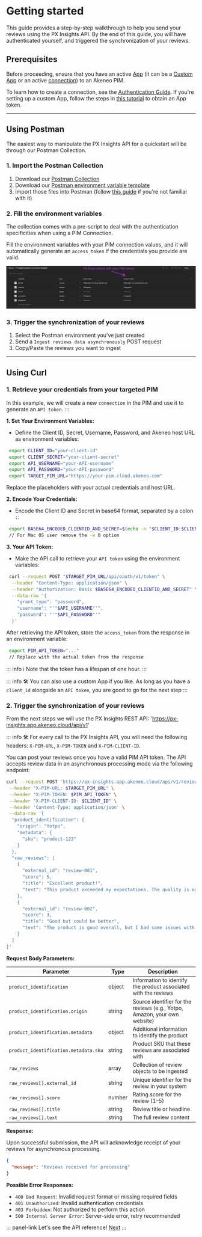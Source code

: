 # Getting started

This guide provides a step-by-step walkthrough to help you send your reviews using the PX Insights API. By the end of this guide, you will have authenticated yourself, and triggered the synchronization of your reviews.

## Prerequisites

Before proceeding, ensure that you have an active <a href="https://api.akeneo.com/apps/overview.html#whats-an-akeneo-app" target="_blank">App</a> (it can be a <a href="https://api.akeneo.com/apps/create-custom-app.html" target="_blank">Custom App</a> or an active <a href="https://api.akeneo.com/getting-started/connect-the-pim-4x/step-1.html#you-said-connection" target="_blank">connection</a>) to an Akeneo PIM.

To learn how to create a connection, see the <a href="https://api.akeneo.com/documentation/authentication.html#client-idsecret-generation" target="_blank">Authentication Guide</a>. If you're setting up a custom App, follow the steps in <a href="https://api.akeneo.com/tutorials/how-to-get-your-app-token.html" target="_blank">this tutorial</a> to obtain an App token.

---

## Using Postman

The easiest way to manipulate the PX Insights API for a quickstart will be through our Postman Collection.

### 1. Import the Postman Collection

1. Download our <a href="https://storage.googleapis.com/akecld-prd-cipr-prd-api-assets/generated_postman_collection.json" target="_blank">Postman Collection</a>
2. Download our <a href="https://storage.googleapis.com/akecld-prd-cipr-prd-api-assets/postman_environment_template.json" target="_blank">Postman environment variable template</a>
3. Import those files into Postman (follow <a href="https://learning.postman.com/docs/getting-started/importing-and-exporting/importing-data/" target="_blank">this guide</a> if you're not familiar with it)

### 2. Fill the environment variables

The collection comes with a pre-script to deal with the authentication specificities when using a PIM Connection.

Fill the environment variables with your PIM connection values, and it will automatically generate an `access_token` if the credentials you provide are valid.

![postman-collection.png](../img/px-insights/postman-collection.png)

### 3. Trigger the synchronization of your reviews

1. Select the Postman environment you've just created
2. Send a `Ingest reviews data asynchronously` POST request
3. Copy/Paste the reviews you want to ingest

---

## Using Curl

### 1. Retrieve your credentials from your targeted PIM

In this example, we will create a new `connection` in the PIM and use it to generate an `API token`.
:::

**1. Set Your Environment Variables:**
   - Define the Client ID, Secret, Username, Password, and Akeneo host URL as environment variables:

   ```bash [snippet:Shell]
    export CLIENT_ID="your-client-id"
    export CLIENT_SECRET="your-client-secret"
    export API_USERNAME="your-API-username"
    export API_PASSWORD="your-API-password"
    export TARGET_PIM_URL="https://your-pim.cloud.akeneo.com"
   ```
   Replace the placeholders with your actual credentials and host URL.

**2. Encode Your Credentials:**
   - Encode the Client ID and Secret in base64 format, separated by a colon `:`:
   ```bash [snippet:Shell]
    export BASE64_ENCODED_CLIENTID_AND_SECRET=$(echo -n "$CLIENT_ID:$CLIENT_SECRET" | base64 -w 0)
    // For Mac OS user remove the -w 0 option
   ```

**3. Your API Token:**
   - Make the API call to retrieve your `API token` using the environment variables:
   ```bash [snippet:Shell]
    curl --request POST "$TARGET_PIM_URL/api/oauth/v1/token" \
     --header "Content-Type: application/json" \
     --header "Authorization: Basic $BASE64_ENCODED_CLIENTID_AND_SECRET" \
     --data-raw '{
       "grant_type": "password",
       "username": "'"$API_USERNAME"'",
       "password": "'"$API_PASSWORD"'"
     }'
   ```
   After retrieving the API token, store the `access_token` from the response in an environment variable:
   ```bash [snippet:Shell]
    export PIM_API_TOKEN="..."
    // Replace with the actual token from the response
   ```

   ::: info
   ℹ️ Note that the token has a lifespan of one hour.
   :::

   ::: info
   🛠 You can also use a custom App if you like. As long as you have a `client_id` alongside an `API token`, you are good to go for the next step
   :::

### 2. Trigger the synchronization of your reviews

From the next steps we will use the PX Insights REST API: 'https://px-insights.app.akeneo.cloud/api/v1'

::: info
🛠 For every call to the PX Insights API, you will need the following headers: `X-PIM-URL`, `X-PIM-TOKEN` and `X-PIM-CLIENT-ID`.

You can post your reviews once you have a valid PIM API token. The API accepts review data in an asynchronous processing mode via the following endpoint:

```bash [snippet:Shell]
curl --request POST 'https://px-insights.app.akeneo.cloud/api/v1/reviews/ingest/async' \
 --header "X-PIM-URL: $TARGET_PIM_URL" \
 --header "X-PIM-TOKEN: $PIM_API_TOKEN" \
 --header "X-PIM-CLIENT-ID: $CLIENT_ID" \
 --header 'Content-Type: application/json' \
 --data-raw '{
  "product_identification": {
    "origin": "Yotpo",
    "metadata": {
      "sku": "product-123"
    }
  },
  "raw_reviews": [
    {
      "external_id": "review-001",
      "score": 5,
      "title": "Excellent product!",
      "text": "This product exceeded my expectations. The quality is outstanding and it works perfectly."
    },
    {
      "external_id": "review-002",
      "score": 3,
      "title": "Good but could be better",
      "text": "The product is good overall, but I had some issues with the packaging."
    }
  ]
}'
```

**Request Body Parameters:**

| Parameter                             | Type   | Description                                                               |
|--------------------------------------|--------|----------------------------------------------------------------------------|
| `product_identification`             | object | Information to identify the product associated with the reviews            |
| `product_identification.origin`      | string | Source identifier for the reviews (e.g., Yotpo, Amazon, your own website)  |
| `product_identification.metadata`    | object | Additional information to identify the product                             |
| `product_identification.metadata.sku`| string | Product SKU that these reviews are associated with                         |
| `raw_reviews`                        | array  | Collection of review objects to be ingested                                |
| `raw_reviews[].external_id`          | string | Unique identifier for the review in your system                            |
| `raw_reviews[].score`                | number | Rating score for the review (1–5)                                          |
| `raw_reviews[].title`                | string | Review title or headline                                                   |
| `raw_reviews[].text`                 | string | The full review content                                                    |

**Response:**

Upon successful submission, the API will acknowledge receipt of your reviews for asynchronous processing.

```json [snippet:Response]
{
  "message": "Reviews received for processing"
}
```

**Possible Error Responses:**

- `400 Bad Request`: Invalid request format or missing required fields
- `401 Unauthorized`: Invalid authentication credentials
- `403 Forbidden`: Not authorized to perform this action
- `500 Internal Server Error`: Server-side error, retry recommended

::: panel-link Let's see the API reference! [Next](/px-insights/api-reference.html)
:::
